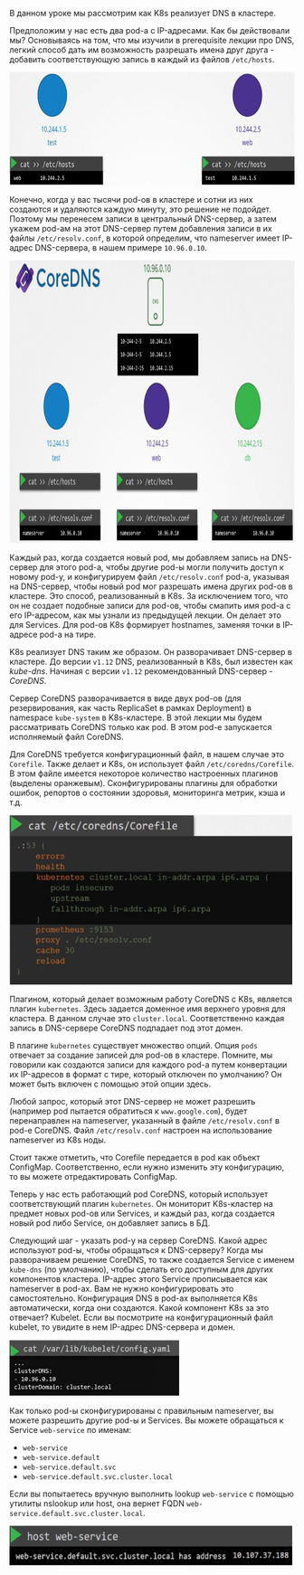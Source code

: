 В данном уроке мы рассмотрим как K8s реализует DNS в кластере.

Предположим у нас есть два pod-а с IP-адресами. Как бы действовали мы? Основываясь на том, что мы изучили в prerequisite лекции про DNS, легкий способ дать им возможность разрешать имена друг друга - добавить соответствующую запись в каждый из файлов `/etc/hosts`.

<img src="image.png" width="700" height="200"><br>

Конечно, когда у вас тысячи pod-ов в кластере и сотни из них создаются и удаляются каждую минуту, это решение не подойдет. Поэтому мы перенесем записи в центральный DNS-сервер, а затем укажем pod-ам на этот DNS-сервер путем добавления записи в их файлы `/etc/resolv.conf`, в которой определим, что nameserver имеет IP-адрес DNS-сервера, в нашем примере `10.96.0.10`.

<img src="image-1.png" width="900" height="500"><br>

Каждый раз, когда создается новый pod, мы добавляем запись на DNS-сервер для этого pod-а, чтобы другие pod-ы могли получить доступ к новому pod-у, и конфигурируем файл `/etc/resolv.conf` pod-а, указывая на DNS-сервер, чтобы новый pod мог разрешать имена других pod-ов в кластере. Это способ, реализованный в K8s. За исключением того, что он не создает подобные записи для pod-ов, чтобы смапить имя pod-а с его IP-адресом, как мы узнали из предыдущей лекции. Он делает это для Services. Для pod-ов K8s формирует hostnames, заменяя точки в IP-адресе pod-а на тире.

K8s реализует DNS таким же образом. Он разворачивает DNS-сервер в кластере. До версии `v1.12` DNS, реализованный в K8s, был известен как *kube-dns*. Начиная с версии `v1.12` рекомендованный DNS-сервер - *CoreDNS*.

Сервер CoreDNS разворачивается в виде двух pod-ов (для резервирования, как часть ReplicaSet в рамках Deployment) в namespace `kube-system` в K8s-кластере. В этой лекции мы будем рассматривать CoreDNS только как pod. В этом pod-е запускается исполняемый файл CoreDNS.

Для CoreDNS требуется конфигурационный файл, в нашем случае это `Corefile`. Также делает и K8s, он использует файл `/etc/coredns/Corefile`. В этом файле имеется некоторое количество настроенных плагинов (выделены оранжевым). Сконфигурированы плагины для обработки ошибок, репортов о состоянии здоровья, мониторинга метрик, кэша и т.д.

<img src="image-2.png" width="500" height="300"><br>

Плагином, который делает возможным работу CoreDNS с K8s, является плагин `kubernetes`. Здесь задается доменное имя верхнего уровня для кластера. В данном случае это `cluster.local`. Соответственно каждая запись в DNS-сервере CoreDNS подпадает под этот домен.

В плагине `kubernetes` существует множество опций. Опция `pods` отвечает за создание записей для pod-ов в кластере. Помните, мы говорили как создаются записи для каждого pod-а путем конвертации их IP-адресов в формат с тире, который отключен по умолчанию? Он может быть включен с помощью этой опции здесь.

Любой запрос, который этот DNS-сервер не может разрешить (например pod пытается обратиться к `www.google.com`), будет перенаправлен на nameserver, указанный в файле `/etc/resolv.conf` в pod-е CoreDNS. Файл `/etc/resolv.conf` настроен на использование nameserver из K8s ноды.

Стоит также отметить, что Corefile передается в pod как объект ConfigMap. Соответственно, если нужно изменить эту конфигурацию, то вы можете отредактировать ConfigMap.

Теперь у нас есть работающий pod CoreDNS, который использует соответствующий плагин `kubernetes`. Он мониторит K8s-кластер на предмет новых pod-ов или Services, и каждый раз, когда создается новый pod либо Service, он добавляет запись в БД.

Следующий шаг - указать pod-у на сервер CoreDNS. Какой адрес используют pod-ы, чтобы обращаться к DNS-серверу? Когда мы разворачиваем решение CoreDNS, то также создается Service с именем `kube-dns` (по умолчанию), чтобы сделать его доступным для других компонентов кластера. IP-адрес этого Service прописывается как nameserver в pod-ах. Вам не нужно конфигурировать это самостоятельно. Конфигурация DNS в pod-ах выполняется K8s автоматически, когда они создаются. Какой компонент K8s за это отвечает? Kubelet. Если вы посмотрите на конфигурационный файл kubelet, то увидите в нем IP-адрес DNS-сервера и домен.

<img src="image-3.png" width="300" height="100"><br>

Как только pod-ы сконфигурированы с правильным nameserver, вы можете разрешить другие pod-ы и Services. Вы можете обращаться к Service `web-service` по именам:
- `web-service`
- `web-service.default`
- `web-service.default.svc`
- `web-service.default.svc.cluster.local`

Если вы попытаетесь вручную выполнить lookup `web-service` с помощью утилиты nslookup или host, она вернет FQDN `web-service.default.svc.cluster.local`.

<img src="image-4.png" width="500" height="70"><br>